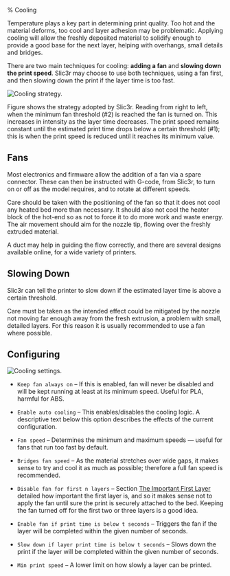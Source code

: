 % Cooling

Temperature plays a key part in determining print quality. Too hot and
the material deforms, too cool and layer adhesion may be problematic.
Applying cooling will allow the freshly deposited material to solidify
enough to provide a good base for the next layer, helping with
overhangs, small details and bridges.

There are two main techniques for cooling: **adding a fan** and **slowing down
the print speed**. Slic3r may choose to use both techniques, using a fan
first, and then slowing down the print if the layer time is too fast.

 ![Cooling strategy.](images/cooling_chart.png "fig:")

Figure shows the strategy adopted by Slic3r.
Reading from right to left, when the minimum fan threshold (#2) is
reached the fan is turned on. This increases in intensity as the layer
time decreases. The print speed remains constant until the estimated
print time drops below a certain threshold (#1); this is when the print
speed is reduced until it reaches its minimum value.

Fans
----

Most electronics and firmware allow the addition of a fan via
a spare connector. These can then be instructed with G-code, from
Slic3r, to turn on or off as the model requires, and to rotate at
different speeds.

Care should be taken with the positioning of the fan so that it does not
cool any heated bed more than necessary. It should also not cool the
heater block of the hot-end so as not to force it to do more work and
waste energy. The air movement should aim for the nozzle tip, flowing
over the freshly extruded material.

A duct may help in guiding the flow correctly, and there are several
designs available online, for a wide variety of printers.

Slowing Down
------------

Slic3r can tell the printer to slow down if the
estimated layer time is above a certain threshold.

Care must be taken as the intended effect could be mitigated by the
nozzle not moving far enough away from the fresh extrusion, a problem
with small, detailed layers. For this reason it is usually recommended
to use a fan where possible.

Configuring
-----------

![Cooling settings.](images/cooling_advanced_settings.png)


-   `Keep fan always on` &ndash; If this is enabled, fan will never be disabled
     and will be kept running at least at its minimum speed. Useful for PLA,
     harmful for ABS.

-   `Enable auto cooling` &ndash; This enables/disables the cooling logic. A
    descriptive text below this option describes the effects of the
    current configuration.

-   `Fan speed` &ndash; Determines the minimum and maximum speeds &mdash; useful
    for fans that run too fast by default.

-   `Bridges fan speed` &ndash; As the material stretches over wide gaps, it
    makes sense to try and cool it as much as possible; therefore a full
    fan speed is recommended.

-   `Disable fan for first n layers` &ndash; Section
    [The Important First Layer](#../first-print/first-layer) detailed how
    important the first layer is, and so it makes sense not to apply the fan
    until sure the print is securely attached to the bed. Keeping the fan
    turned off for the first two or three layers is a good idea.

-   `Enable fan if print time is below t seconds` &ndash; Triggers the fan if
    the layer will be completed within the given number of seconds.

-   `Slow down if layer print time is below t seconds` &ndash; Slows down the
    print if the layer will be completed within the given number of seconds.

-   `Min print speed` &ndash; A lower limit on how slowly a layer can be
    printed.


